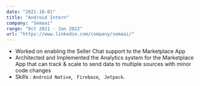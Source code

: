 ```yaml
---
date: "2021-10-01"
title: "Android Intern"
company: "Semaai"
range: "Oct 2021 - Jan 2022"
url: "https://www.linkedin.com/company/semaai/"
---
```


- Worked on enabling the Seller Chat support to the Marketplace App
- Architected and Implemented the Analytics system for the Marketplace App that can track & scale to send data to multiple sources with minor code changes
- Skills : `Android Native`, ` Firebase`, ` Jetpack`.

